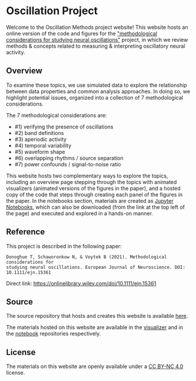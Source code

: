 # Oscillation Project

Welcome to the Oscillation Methods project website! This website hosts an online version of the code and figures for the
["methodological considerations for studying neural oscillations"](https://onlinelibrary.wiley.com/doi/10.1111/ejn.15361)
project, in which we review methods & concepts related to measuring & interpreting oscillatory neural activity.

## Overview

To examine these topics, we use simulated data to explore the relationship between data properties and common analysis approaches. In doing so, we highlight potential issues, organized into a collection of 7 methodological considerations.

The 7 methodological considerations are:
- #1) verifying the presence of oscillations
- #2) band definitions
- #3) aperiodic activity
- #4) temporal variability
- #5) waveform shape
- #6) overlapping rhythms / source separation
- #7) power confounds / signal-to-noise ratio

This website hosts two complementary ways to explore the topics, including an overview page stepping through the topics with animated visualizers (animated versions of the figures in the paper), and a hosted copy of the code that steps through creating each panel of the figures in the paper. In the notebooks section, materials are created as [Jupyter Notebooks](https://jupyter.org), which can also be downloaded (from the link at the top left of the page) and executed and explored in a hands-on manner.

## Reference

This project is described in the following paper:

    Donoghue T, Schaworonkow N, & Voytek B (2021). Methodological considerations for
    studying neural oscillations. European Journal of Neuroscience. DOI: 10.1111/ejn.15361

Direct link: https://onlinelibrary.wiley.com/doi/10.1111/ejn.15361

## Source

The source repository that hosts and creates this website is available [here](https://github.com/OscillationMethods/Site).

The materials hosted on this website are available in the
[visualizer](https://github.com/OscillationMethods/Visualizers)
and in the
[notebook](https://github.com/OscillationMethods/OscillationMethods)
repositories respectively.

## License

The materials on this website are openly available under a
[CC BY-NC 4.0](https://creativecommons.org/licenses/by-nc/4.0/)
license.
